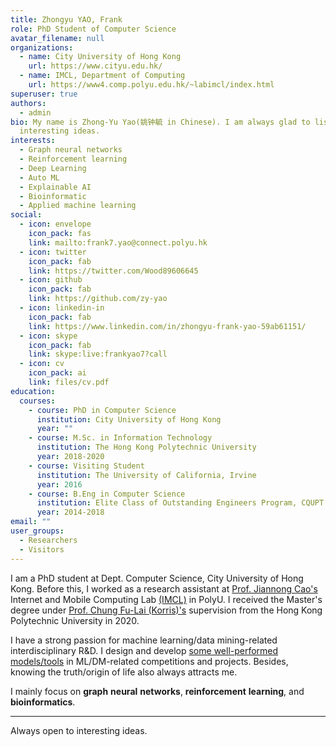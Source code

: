 ```yaml
---
title: Zhongyu YAO, Frank
role: PhD Student of Computer Science
avatar_filename: null
organizations:
  - name: City University of Hong Kong
    url: https://www.cityu.edu.hk/
  - name: IMCL, Department of Computing
    url: https://www4.comp.polyu.edu.hk/~labimcl/index.html
superuser: true
authors:
  - admin
bio: My name is Zhong-Yu Yao(姚钟毓 in Chinese). I am always glad to listen to
  interesting ideas.
interests:
  - Graph neural networks
  - Reinforcement learning
  - Deep Learning
  - Auto ML
  - Explainable AI
  - Bioinformatic
  - Applied machine learning
social:
  - icon: envelope
    icon_pack: fas
    link: mailto:frank7.yao@connect.polyu.hk
  - icon: twitter
    icon_pack: fab
    link: https://twitter.com/Wood89606645
  - icon: github
    icon_pack: fab
    link: https://github.com/zy-yao
  - icon: linkedin-in
    icon_pack: fab
    link: https://www.linkedin.com/in/zhongyu-frank-yao-59ab61151/
  - icon: skype
    icon_pack: fab
    link: skype:live:frankyao7?call
  - icon: cv
    icon_pack: ai
    link: files/cv.pdf
education:
  courses:
    - course: PhD in Computer Science
      institution: City University of Hong Kong
      year: ""
    - course: M.Sc. in Information Technology
      institution: The Hong Kong Polytechnic University
      year: 2018-2020
    - course: Visiting Student
      institution: The University of California, Irvine
      year: 2016
    - course: B.Eng in Computer Science
      institution: Elite Class of Outstanding Engineers Program, CQUPT
      year: 2014-2018
email: ""
user_groups:
  - Researchers
  - Visitors
---
```

I am a PhD student at Dept. Computer Science, City University of Hong Kong. Before this, I worked as a research assistant at [Prof. Jiannong Cao's](https://www4.comp.polyu.edu.hk/~csjcao/) Internet and Mobile Computing Lab [(IMCL)](https://www4.comp.polyu.edu.hk/~labimcl/profile/zhongyu-yao.html) in PolyU. I received the Master's degree under [Prof. Chung Fu-Lai (Korris)'s](https://www4.comp.polyu.edu.hk/~cskchung/) supervision from the Hong Kong Polytechnic University in 2020.

I have a strong passion for machine learning/data mining-related interdisciplinary R&D. I design and develop [some well-performed models/tools](https://www.zhongyu.site/#projects) in ML/DM-related competitions and projects. Besides, knowing the truth/origin of life also always attracts me.

I mainly focus on **graph** **neural** **networks**, **reinforcement** **learning**, and **bioinformatics**.

- - -

Always open to interesting ideas.